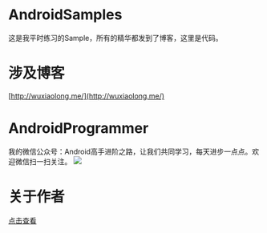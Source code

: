 # AndroidSamples
这是我平时练习的Sample，所有的精华都发到了博客，这里是代码。

# 涉及博客
[http://wuxiaolong.me/](http://wuxiaolong.me/)
# AndroidProgrammer
我的微信公众号：Android高手进阶之路，让我们共同学习，每天进步一点点。欢迎微信扫一扫关注。
![](http://7q5c2h.com1.z0.glb.clouddn.com/qrcode_AndroidProgrammer.jpg)

# 关于作者
[点击查看](http://wuxiaolong.me/about/)

